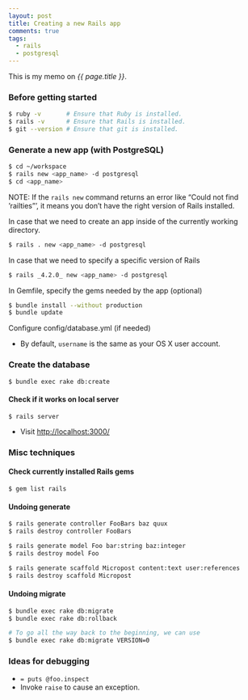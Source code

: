 ```yaml
---
layout: post
title: Creating a new Rails app
comments: true
tags:
  - rails
  - postgresql
---
```


This is my memo on _{{ page.title }}_.

### Before getting started

```bash
$ ruby -v       # Ensure that Ruby is installed.
$ rails -v      # Ensure that Rails is installed.
$ git --version # Ensure that git is installed.
```

### Generate a new app (with PostgreSQL)

```bash
$ cd ~/workspace
$ rails new <app_name> -d postgresql
$ cd <app_name>
```

NOTE: If the `rails new` command returns an error like “Could not find ’railties”’, it
means you don’t have the right version of Rails installed.

In case that we need to create an app inside of the currently working directory.

```bash
$ rails . new <app_name> -d postgresql
```

In case that we need to specify a specific version of Rails

```bash
$ rails _4.2.0_ new <app_name> -d postgresql
```

In Gemfile, specify the gems needed by the app (optional)

```bash
$ bundle install --without production
$ bundle update
```

Configure config/database.yml (if needed)

- By default, `username` is the same as your OS X user account.

### Create the database

```
$ bundle exec rake db:create
```

#### Check if it works on local server

```
$ rails server
```

- Visit [http://localhost:3000/](http://localhost:3000/)

### Misc techniques

#### Check currently installed Rails gems

```
$ gem list rails
```

#### Undoing generate

```bash
$ rails generate controller FooBars baz quux
$ rails destroy controller FooBars

$ rails generate model Foo bar:string baz:integer
$ rails destroy model Foo

$ rails generate scaffold Micropost content:text user:references
$ rails destroy scaffold Micropost
```

#### Undoing migrate

```bash
$ bundle exec rake db:migrate
$ bundle exec rake db:rollback

# To go all the way back to the beginning, we can use
$ bundle exec rake db:migrate VERSION=0
```

### Ideas for debugging

- `= puts @foo.inspect`
- Invoke `raise` to cause an exception.
